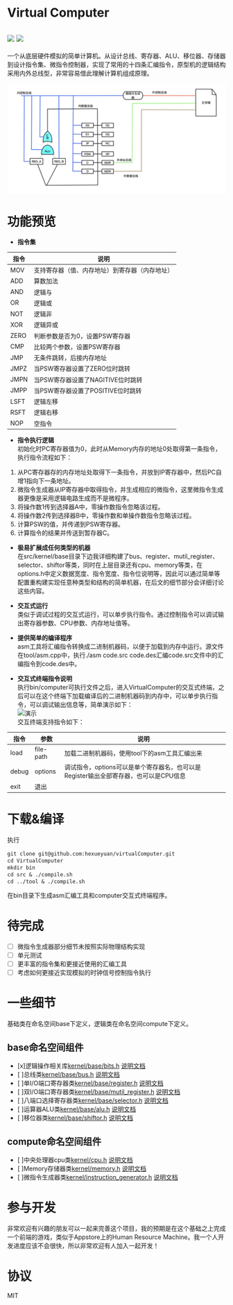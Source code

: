 # Virtual Computer

[![](https://img.shields.io/dub/l/vibe-d.svg)](https://github.com/hexueyuan/virtualComputer/blob/v0.01/LICENSE)
![](https://img.shields.io/sonar/4.2/http/sonar.petalslink.com/org.ow2.petals%3Apetals-se-ase/coverage.svg)
---
一个从底层硬件模拟的简单计算机。从设计总线、寄存器、ALU、移位器、存储器到设计指令集、微指令控制器，实现了常用的十四条汇编指令，原型机的逻辑结构采用内外总线型，非常容易借此理解计算机组成原理。

![原型设计](document/image/yuanxing.png)

# 功能预览
* **指令集**  

指令         |说明             
-------------|--------------  
MOV|支持寄存器（值、内存地址）到寄存器（内存地址）  
ADD|算数加法  
AND|逻辑与  
OR|逻辑或  
NOT|逻辑非  
XOR|逻辑异或  
ZERO|判断参数是否为0，设置PSW寄存器  
CMP|比较两个参数，设置PSW寄存器  
JMP|无条件跳转，后接内存地址  
JMPZ|当PSW寄存器设置了ZERO位时跳转  
JMPN|当PSW寄存器设置了NAGITIVE位时跳转  
JMPP|当PSW寄存器设置了POSITIVE位时跳转  
LSFT|逻辑左移  
RSFT|逻辑右移  
NOP|空指令  

* **指令执行逻辑**  
初始化时PC寄存器值为0，此时从Memory内存的地址0处取得第一条指令，执行指令流程如下：  
1. 从PC寄存器存的内存地址处取得下一条指令，并放到IP寄存器中，然后PC自增1指向下一条地址。  
2. 微指令生成器从IP寄存器中取得指令，并生成相应的微指令，这里微指令生成器更像是采用逻辑电路生成而不是微程序。 
3. 将操作数1传到选择器A中，零操作数指令忽略该过程。  
4. 将操作数2传到选择器B中，零操作数和单操作数指令忽略该过程。  
5. 计算PSW的值，并传递到PSW寄存器。  
6. 计算指令的结果并传送到暂存器C。  

* **极易扩展成任何类型的机器**  
在src/kernel/base目录下边我详细构建了bus、register、mutil_register、selector、shiftor等类，同时在上层目录还有cpu、memory等类，在options.h中定义数据宽度、指令宽度、指令位说明等，因此可以通过简单等配置重构建实现任意种类型和结构的简单机器，在后文的细节部分会详细讨论这些内容。

* **交互式运行**  
类似于调试过程的交互式运行，可以单步执行指令。通过控制指令可以调试输出寄存器参数、CPU参数、内存地址值等。  

* **提供简单的编译程序**  
asm工具将汇编指令转换成二进制机器码，以便于加载到内存中运行。源文件在tool/asm.cpp中，执行./asm code.src code.des汇编code.src文件中的汇编指令到code.des中。  

* **交互式终端指令说明**  
执行bin/computer可执行文件之后，进入VirtualComputer的交互式终端，之后可以在这个终端下加载编译后的二进制机器码到内存中，可以单步执行指令，可以调试输出信息等，简单演示如下：  
![演示](document/image/yanshi.gif)  
交互终端支持指令如下：  

指令|参数|说明  
---|---|---  
load|file-path|加载二进制机器码，使用tool下的asm工具汇编出来  
debug|options|调试指令，options可以是单个寄存器名，也可以是Register输出全部寄存器，也可以是CPU信息  
exit|退出  

# 下载&编译  
执行
```
git clone git@github.com:hexueyuan/virtualComputer.git
cd VirtualComputer
mkdir bin
cd src & ./compile.sh
cd ../tool & ./compile.sh
```  
在bin目录下生成asm汇编工具和computer交互式终端程序。  

# 待完成  

- [ ] 微指令生成器部分细节未按照实际物理结构实现
- [ ] 单元测试
- [ ] 更丰富的指令集和更接近使用的汇编工具
- [ ] 考虑如何更接近实现模拟的时钟信号控制指令执行  

# 一些细节
基础类在命名空间base下定义，逻辑类在命名空间compute下定义。  

## base命名空间组件

- [x]逻辑操作相关库[kernel/base/bits.h](src/kernel/base/bits.h) [说明文档](document/Bus.md)
- [ ]总线类[kernel/base/bus.h](src/kernel/base/bus.h) [说明文档](.)
- [ ]单I/O端口寄存器类[kernel/base/register.h](src/kernel/base/register.h) [说明文档](.)
- [ ]双I/O端口寄存器类[kernel/base/mutil_register.h](src/kernel/base/mutil_register.h) [说明文档](.)
- [ ]八端口选择寄存器类[kernel/base/selector.h](src/kernel/base/selector.h) [说明文档](.)
- [ ]运算器ALU类[kernel/base/alu.h](src/kernel/base/alu.h) [说明文档](.)
- [ ]移位器类[kernel/base/shiftor.h](src/kernel/base/shiftor.h) [说明文档](.)

## compute命名空间组件

- [ ]中央处理器cpu类[kernel/cpu.h](src/kernel/cpu.h) [说明文档](.)
- [ ]Memory存储器类[kernel/memory.h](src/kernel.h) [说明文档](.)
- [ ]微指令生成器类[kernel/instruction_generator.h](src/kernel/instruction_generator.h) [说明文档](.)

# 参与开发
非常欢迎有兴趣的朋友可以一起来完善这个项目，我的预期是在这个基础之上完成一个前端的游戏，类似于Appstore上的Human Resource Machine。我一个人开发进度应该不会很快，所以非常欢迎有人加入一起开发！

# 协议
MIT
